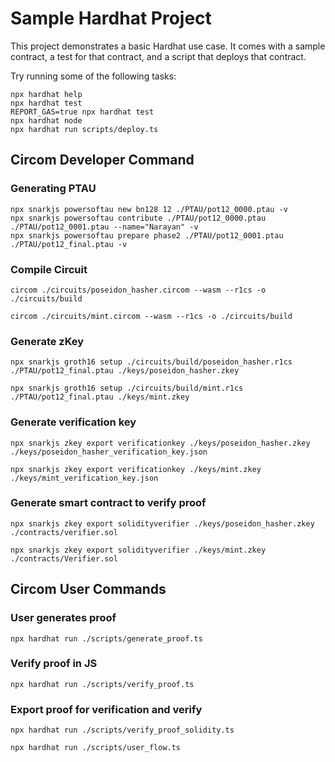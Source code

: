 # Sample Hardhat Project

This project demonstrates a basic Hardhat use case. It comes with a sample contract, a test for that contract, and a script that deploys that contract.

Try running some of the following tasks:

```shell
npx hardhat help
npx hardhat test
REPORT_GAS=true npx hardhat test
npx hardhat node
npx hardhat run scripts/deploy.ts
```

## Circom Developer Command

### Generating PTAU

```
npx snarkjs powersoftau new bn128 12 ./PTAU/pot12_0000.ptau -v
npx snarkjs powersoftau contribute ./PTAU/pot12_0000.ptau ./PTAU/pot12_0001.ptau --name="Narayan" -v
npx snarkjs powersoftau prepare phase2 ./PTAU/pot12_0001.ptau ./PTAU/pot12_final.ptau -v
```

### Compile Circuit

```
circom ./circuits/poseidon_hasher.circom --wasm --r1cs -o ./circuits/build

circom ./circuits/mint.circom --wasm --r1cs -o ./circuits/build
```

### Generate zKey

```
npx snarkjs groth16 setup ./circuits/build/poseidon_hasher.r1cs ./PTAU/pot12_final.ptau ./keys/poseidon_hasher.zkey

npx snarkjs groth16 setup ./circuits/build/mint.r1cs ./PTAU/pot12_final.ptau ./keys/mint.zkey
```

### Generate verification key

```
npx snarkjs zkey export verificationkey ./keys/poseidon_hasher.zkey ./keys/poseidon_hasher_verification_key.json

npx snarkjs zkey export verificationkey ./keys/mint.zkey ./keys/mint_verification_key.json
```

### Generate smart contract to verify proof

```
npx snarkjs zkey export solidityverifier ./keys/poseidon_hasher.zkey ./contracts/verifier.sol

npx snarkjs zkey export solidityverifier ./keys/mint.zkey ./contracts/Verifier.sol
```

## Circom User Commands

### User generates proof

```
npx hardhat run ./scripts/generate_proof.ts
```

### Verify proof in JS

```
npx hardhat run ./scripts/verify_proof.ts
```

### Export proof for verification and verify

```
npx hardhat run ./scripts/verify_proof_solidity.ts
```

```
npx hardhat run ./scripts/user_flow.ts
```